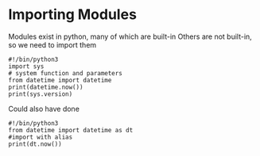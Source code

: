# Importing Modules

Modules exist in python, many of which are built-in
Others are not built-in, so we need to import them

```python3
#!/bin/python3
import sys 
# system function and parameters
from datetime import datetime
print(datetime.now())
print(sys.version)
```

Could also have done

```python3
#!/bin/python3
from datetime import datetime as dt 
#import with alias
print(dt.now())
```



